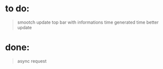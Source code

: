 # to do:
> smootch update
> top bar with informations
> time
> generated time better update

# done:
> async request
